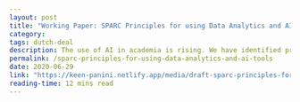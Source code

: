 ```yaml
---
layout: post
title: "Working Paper: SPARC Principles for using Data Analytics and AI tools"
category:
tags: dutch-deal
description: The use of AI in academia is rising. We have identified principles for it's use by third parties and internally, and concrete steps to implement them.
permalink: /sparc-principles-for-using-data-analytics-and-ai-tools
date: 2020-06-29
link: "https://keen-panini.netlify.app/media/draft-sparc-principles-for-using-data-analytics-and-ai-tools.pdf"
reading-time: 12 mins read
---
```

